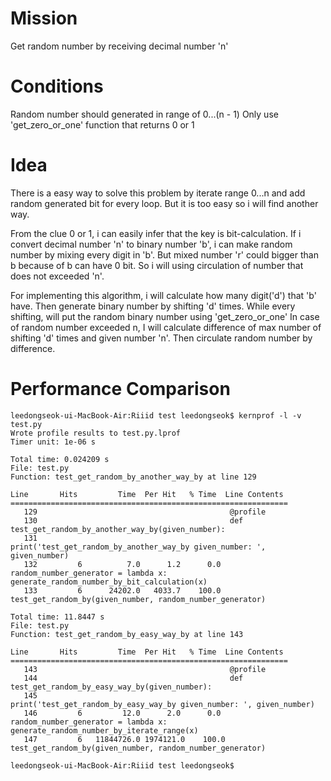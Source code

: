 # Mission 
Get random number by receiving decimal number 'n'

# Conditions
Random number should generated in range of 0...(n - 1)
Only use 'get_zero_or_one' function that returns 0 or 1


# Idea

There is a easy way to solve this problem by iterate range 0...n and add random generated bit for every loop. 
But it is too easy so i will find another way.

From the clue 0 or 1, i can easily infer that the key is bit-calculation.
If i convert decimal number 'n' to binary number 'b', i can make random number by mixing every digit in 'b'.
But mixed number 'r' could bigger than b because of b can have 0 bit.
So i will using circulation of number that does not exceeded 'n'.

For implementing this algorithm, i will calculate how many digit('d') that 'b' have.
Then generate binary number by shifting 'd' times.
While every shifting, will put the random binary number using 'get_zero_or_one'
In case of random number exceeded n, I will calculate difference of max number of shifting 'd' times and given number 'n'.
Then circulate random number by difference.


# Performance Comparison
```
leedongseok-ui-MacBook-Air:Riiid test leedongseok$ kernprof -l -v test.py
Wrote profile results to test.py.lprof
Timer unit: 1e-06 s

Total time: 0.024209 s
File: test.py
Function: test_get_random_by_another_way_by at line 129

Line       Hits         Time  Per Hit   % Time  Line Contents
==============================================================
   129                                           @profile
   130                                           def test_get_random_by_another_way_by(given_number):
   131                                                print('test_get_random_by_another_way_by given_number: ', given_number)
   132         6          7.0      1.2      0.0      random_number_generator = lambda x: generate_random_number_by_bit_calculation(x)
   133         6      24202.0   4033.7    100.0      test_get_random_by(given_number, random_number_generator)

Total time: 11.8447 s
File: test.py
Function: test_get_random_by_easy_way_by at line 143

Line       Hits         Time  Per Hit   % Time  Line Contents
==============================================================
   143                                           @profile
   144                                           def test_get_random_by_easy_way_by(given_number):
   145                                                print('test_get_random_by_easy_way_by given_number: ', given_number)
   146         6         12.0      2.0      0.0      random_number_generator = lambda x: generate_random_number_by_iterate_range(x)
   147         6   11844726.0 1974121.0    100.0      test_get_random_by(given_number, random_number_generator)

leedongseok-ui-MacBook-Air:Riiid test leedongseok$ 
```
